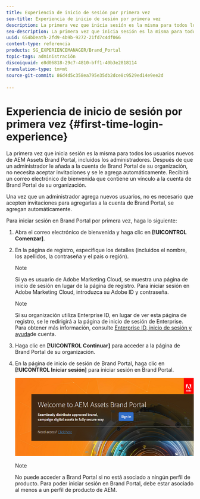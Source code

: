 ```yaml
---
title: Experiencia de inicio de sesión por primera vez
seo-title: Experiencia de inicio de sesión por primera vez
description: La primera vez que inicia sesión es la misma para todos los usuarios nuevos de AEM Assets Brand Portal, incluidos los administradores. Después de que un administrador le añada a la cuenta de Brand Portal de su organización, no necesita aceptar invitaciones y se le agrega automáticamente. Recibirá un correo electrónico de bienvenida que contiene un vínculo a la cuenta de Brand Portal de su organización.
seo-description: La primera vez que inicia sesión es la misma para todos los usuarios nuevos de AEM Assets Brand Portal, incluidos los administradores. Después de que un administrador le añada a la cuenta de Brand Portal de su organización, no necesita aceptar invitaciones y se le agrega automáticamente. Recibirá un correo electrónico de bienvenida que contiene un vínculo a la cuenta de Brand Portal de su organización.
uuid: 654bDeath-2fd9-4b9b-9272-21fd7c4df066
content-type: referencia
products: SG_EXPERIENCEMANAGER/Brand_Portal
topic-tags: administración
discoiquuid: e8d06818-29c7-4810-bff1-40b3e2818114
translation-type: tm+mt
source-git-commit: 86d4d5c358ea795e35db2dce8c9529ed14e9ee2d

---
```



# Experiencia de inicio de sesión por primera vez {#first-time-login-experience}

La primera vez que inicia sesión es la misma para todos los usuarios nuevos de AEM Assets Brand Portal, incluidos los administradores. Después de que un administrador le añada a la cuenta de Brand Portal de su organización, no necesita aceptar invitaciones y se le agrega automáticamente. Recibirá un correo electrónico de bienvenida que contiene un vínculo a la cuenta de Brand Portal de su organización.

Una vez que un administrador agrega nuevos usuarios, no es necesario que acepten invitaciones para agregarlas a la cuenta de Brand Portal, se agregan automáticamente.

Para iniciar sesión en Brand Portal por primera vez, haga lo siguiente:

1. Abra el correo electrónico de bienvenida y haga clic en **[!UICONTROL Comenzar]**.

1. En la página de registro, especifique los detalles (incluidos el nombre, los apellidos, la contraseña y el país o región).
   >[!NOTE]
   >
   >Si ya es usuario de Adobe Marketing Cloud, se muestra una página de inicio de sesión en lugar de la página de registro. Para iniciar sesión en Adobe Marketing Cloud, introduzca su Adobe ID y contraseña.

   >[!NOTE]
   >
   >Si su organización utiliza Enterprise ID, en lugar de ver esta página de registro, se le redirigirá a la página de inicio de sesión de Enterprise. Para obtener más información, consulte [Enterprise ID, inicio de sesión y ayuda](https://helpx.adobe.com/in/enterprise/kb/enterprise-id-faq.html)de cuenta.

1. Haga clic en **[!UICONTROL Continuar]** para acceder a la página de Brand Portal de su organización.
1. En la página de inicio de sesión de Brand Portal, haga clic en **[!UICONTROL Iniciar sesión]** para iniciar sesión en Brand Portal.

   ![Página de inicio de sesión de Brand Portal](assets/signin-onboarding.png)

   >[!NOTE]
   >
   >No puede acceder a Brand Portal si no está asociado a ningún perfil de producto. Para poder iniciar sesión en Brand Portal, debe estar asociado al menos a un perfil de producto de AEM.
